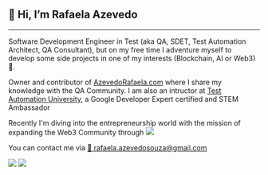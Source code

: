 ## 👋 Hi, I’m Rafaela Azevedo
---

Software Development Engineer in Test (aka QA, SDET, Test Automation Architect, QA Consultant), but on my free time I adventure myself to develop some side projects in one of my interests (Blockchain, AI or Web3) 🚀. 

Owner and contributor of <a href="https://azevedorafaela.com" target="_blank">AzevedoRafaela.com</a> where I share my knowledge with the QA Community. I am also an intructor at <a href="https://testautomationu.applitools.com/instructors/rafaela_azevedo.html" target="_blank">Test Automation University</a>, a Google Developer Expert certified and STEM Ambassador
 
Recently I'm diving into the entrepreneurship world with the mission of expanding the Web3 Community through <a href="https://cryptacademy.co" target="_blank"><img src="https://img.shields.io/static/v1?label=_&message=Cryptacademy&color=lightgrey"></a>

You can contact me via   <a href="rafaela@thechainacademy.dev" target="_blank">📧 rafaela.azevedosouza@gmail.com</a>
<div align="left">
  <p></p>
  <a href="https://www.linkedin.com/in/azevedorafaela/" target="_blank"><img src="https://img.shields.io/badge/-LinkedIn-%230077B5?style=for-the-badge&logo=linkedin&logoColor=white" target="_blank"></a>  
  <a href="https://twitter.com/azevedorafa_com" target="_blank"><img src="https://img.shields.io/badge/Twitter-1DA1F2?style=for-the-badge&logo=linkedin&logoColor=white" target="_blank"></a>
</div>

